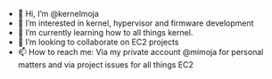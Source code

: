 - 👋 Hi, I’m @kernelmoja
- 👀 I’m interested in kernel, hypervisor and firmware development
- 🌱 I’m currently learning how to all things kernel.
- 💞️ I’m looking to collaborate on EC2 projects
- 📫 How to reach me: Via my private account @mimoja for personal matters and via project issues for all things EC2

<!---
kernelmoja/kernelmoja is a ✨ special ✨ repository because its `README.md` (this file) appears on your GitHub profile.
You can click the Preview link to take a look at your changes.
--->
